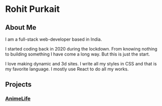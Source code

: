 # Rohit Purkait

## About Me

I am a full-stack web-developer based in India.

I started coding back in 2020 during the lockdown. From knowing nothing to building something I have come a long way. But this is just the start.

I love making dynamic and 3d sites. I write all my styles in CSS and that is my favorite language. I mostly use React to do all my works. 

## Projects

### [AnimeLife](animelife.live)
